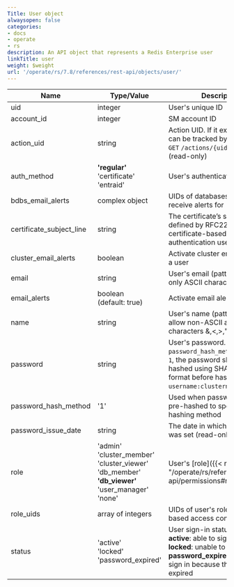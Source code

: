 ```yaml
---
Title: User object
alwaysopen: false
categories:
- docs
- operate
- rs
description: An API object that represents a Redis Enterprise user
linkTitle: user
weight: $weight
url: '/operate/rs/7.8/references/rest-api/objects/user/'
---
```


| Name | Type/Value | Description |
|------|------------|-------------|
| uid | integer | User's unique ID |
| account_id | integer | SM account ID |
| action_uid | string | Action UID. If it exists, progress can be tracked by the `GET`&nbsp;`/actions/{uid}` API request (read-only) |
| auth_method | **'regular'**<br />'certificate'<br />'entraid' | User's authentication method |
| bdbs_email_alerts | complex object | UIDs of databases that user will receive alerts for |
| certificate_subject_line | string | The certificate’s subject line as defined by RFC2253. Used for certificate-based authentication users only. |
| cluster_email_alerts | boolean | Activate cluster email alerts for a user |
| email | string | User's email (pattern matching only ASCII characters) |
| email_alerts | boolean (default:&nbsp;true) | Activate email alerts for a user |
| name | string | User's name (pattern does not allow non-ASCII and special characters &,\<,>,") |
| password | string | User's password. If `password_hash_method` is set to `1`, the password should be hashed using SHA-256. The format before hashing is `username:clustername:password`. | 
| password_hash_method | '1' | Used when password is passed pre-hashed to specify the hashing method |
| password_issue_date | string | The date in which the password was set (read-only) |
| role | 'admin'<br />'cluster_member'<br />'cluster_viewer'<br />'db_member'<br /> **'db_viewer'** <br />'user_manager'<br />'none' | User's [role]({{< relref "/operate/rs/references/rest-api/permissions#roles" >}}) |
| role_uids | array of integers | UIDs of user's roles for role-based access control |
| status | 'active'<br />'locked'<br />'password_expired' | User sign-in status (read-only)<br />**active**: able to sign in<br />**locked**: unable to sign in<br />**password_expired**: unable to sign in because the password expired |
